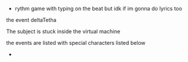 - rythm game with typing on the beat but idk if im gonna do lyrics too



the event deltaTetha

The subject is stuck inside the virtual machine

the events are listed with special characters listed below

- 